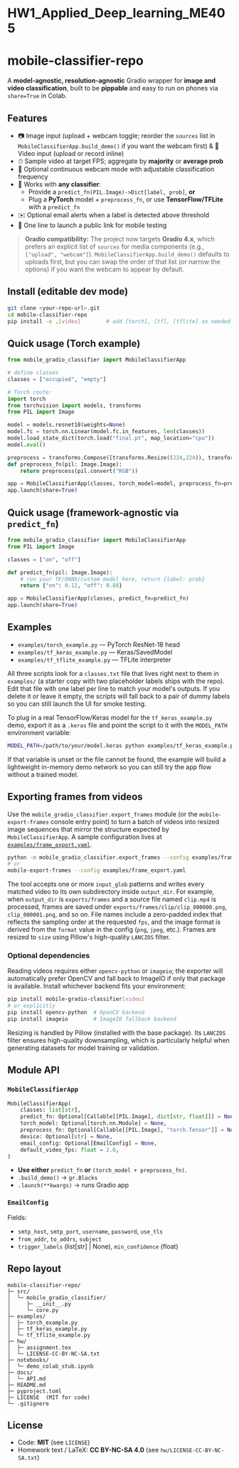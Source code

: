 # HW1_Applied_Deep_learning_ME405

# mobile-classifier-repo

A **model-agnostic, resolution-agnostic** Gradio wrapper for **image and video classification**, built to be **pippable** and easy to run on phones via `share=True` in Colab.

## Features
- 📷 Image input (upload + webcam toggle; reorder the `sources` list in `MobileClassifierApp.build_demo()` if you want the webcam first) & 🎥 Video input (upload or record inline)
- ⏱ Sample video at target FPS; aggregate by **majority** or **average prob**
- 🔁 Optional continuous webcam mode with adjustable classification frequency
- 🔌 Works with **any classifier**:
  - Provide a `predict_fn(PIL.Image)->Dict[label, prob]`, **or**
  - Plug a **PyTorch** model + `preprocess_fn`, or use **TensorFlow/TFLite** with a `predict_fn`
- ✉️ Optional email alerts when a label is detected above threshold
- 📱 One line to launch a public link for mobile testing

> **Gradio compatibility:** The project now targets **Gradio 4.x**, which prefers an explicit list of `sources` for media components (e.g., `["upload", "webcam"]`). `MobileClassifierApp.build_demo()` defaults to uploads first, but you can swap the order of that list (or narrow the options) if you want the webcam to appear by default.

## Install (editable dev mode)
```bash
git clone <your-repo-url>.git
cd mobile-classifier-repo
pip install -e .[video]        # add [torch], [tf], [tflite] as needed
```

## Quick usage (Torch example)
```python
from mobile_gradio_classifier import MobileClassifierApp

# define classes
classes = ["occupied", "empty"]

# Torch route:
import torch
from torchvision import models, transforms
from PIL import Image

model = models.resnet18(weights=None)
model.fc = torch.nn.Linear(model.fc.in_features, len(classes))
model.load_state_dict(torch.load("final.pt", map_location="cpu"))
model.eval()

preprocess = transforms.Compose([transforms.Resize((224,224)), transforms.ToTensor()])
def preprocess_fn(pil: Image.Image):
    return preprocess(pil.convert("RGB"))

app = MobileClassifierApp(classes, torch_model=model, preprocess_fn=preprocess_fn)
app.launch(share=True)
```

## Quick usage (framework-agnostic via `predict_fn`)
```python
from mobile_gradio_classifier import MobileClassifierApp
from PIL import Image

classes = ["on", "off"]

def predict_fn(pil: Image.Image):
    # run your TF/ONNX/custom model here, return {label: prob}
    return {"on": 0.12, "off": 0.88}

app = MobileClassifierApp(classes, predict_fn=predict_fn)
app.launch(share=True)
```

## Examples
- `examples/torch_example.py` — PyTorch ResNet-18 head
- `examples/tf_keras_example.py` — Keras/SavedModel
- `examples/tf_tflite_example.py` — TFLite interpreter

All three scripts look for a `classes.txt` file that lives right next to them in `examples/` (a starter copy with two placeholder labels ships with the repo).
Edit that file with one label per line to match your model's outputs. If you delete it or leave it empty, the scripts will fall back to a pair of dummy labels so you can still launch the UI for smoke testing.

To plug in a real TensorFlow/Keras model for the `tf_keras_example.py` demo, export it as a `.keras` file and point the script to it with the `MODEL_PATH` environment variable:

```bash
MODEL_PATH=/path/to/your/model.keras python examples/tf_keras_example.py
```
If that variable is unset or the file cannot be found, the example will build a lightweight in-memory demo network so you can still try the app flow without a trained model.

## Exporting frames from videos

Use the `mobile_gradio_classifier.export_frames` module (or the `mobile-export-frames` console entry point) to turn a batch of videos into resized image sequences that mirror the structure expected by `MobileClassifierApp`. A sample configuration lives at [`examples/frame_export.yaml`](examples/frame_export.yaml).

```bash
python -m mobile_gradio_classifier.export_frames --config examples/frame_export.yaml
# or
mobile-export-frames --config examples/frame_export.yaml
```

The tool accepts one or more `input_glob` patterns and writes every matched video to its own subdirectory inside `output_dir`. For example, when `output_dir` is `exports/frames` and a source file named `clip.mp4` is processed, frames are saved under `exports/frames/clip/clip_000000.png`, `clip_000001.png`, and so on. File names include a zero-padded index that reflects the sampling order at the requested `fps`, and the image format is derived from the `format` value in the config (`png`, `jpeg`, etc.). Frames are resized to `size` using Pillow's high-quality `LANCZOS` filter.

### Optional dependencies

Reading videos requires either `opencv-python` or `imageio`; the exporter will automatically prefer OpenCV and fall back to ImageIO if only that package is available. Install whichever backend fits your environment:

```bash
pip install mobile-gradio-classifier[video]
# or explicitly
pip install opencv-python  # OpenCV backend
pip install imageio        # ImageIO fallback backend
```

Resizing is handled by Pillow (installed with the base package). Its `LANCZOS` filter ensures high-quality downsampling, which is particularly helpful when generating datasets for model training or validation.

## Module API

### `MobileClassifierApp`
```python
MobileClassifierApp(
    classes: list[str],
    predict_fn: Optional[Callable[[PIL.Image], dict[str, float]]] = None,
    torch_model: Optional[torch.nn.Module] = None,
    preprocess_fn: Optional[Callable[[PIL.Image], "torch.Tensor"]] = None,
    device: Optional[str] = None,
    email_config: Optional[EmailConfig] = None,
    default_video_fps: float = 2.0,
)
```
- **Use either** `predict_fn` **or** `(torch_model + preprocess_fn)`.
- `.build_demo()` -> `gr.Blocks`
- `.launch(**kwargs)` -> runs Gradio app

### `EmailConfig`
Fields:
- `smtp_host`, `smtp_port`, `username`, `password`, `use_tls`
- `from_addr`, `to_addrs`, `subject`
- `trigger_labels` (list[str] | None), `min_confidence` (float)

## Repo layout
```
mobile-classifier-repo/
├─ src/
│  └─ mobile_gradio_classifier/
│     ├─ __init__.py
│     └─ core.py
├─ examples/
│  ├─ torch_example.py
│  ├─ tf_keras_example.py
│  └─ tf_tflite_example.py
├─ hw/
│  ├─ assignment.tex
│  └─ LICENSE-CC-BY-NC-SA.txt
├─ notebooks/
│  └─ demo_colab_stub.ipynb
├─ docs/
│  └─ API.md
├─ README.md
├─ pyproject.toml
├─ LICENSE  (MIT for code)
└─ .gitignore
```

## License
- Code: **MIT** (see `LICENSE`)
- Homework text / LaTeX: **CC BY-NC-SA 4.0** (see `hw/LICENSE-CC-BY-NC-SA.txt`)
